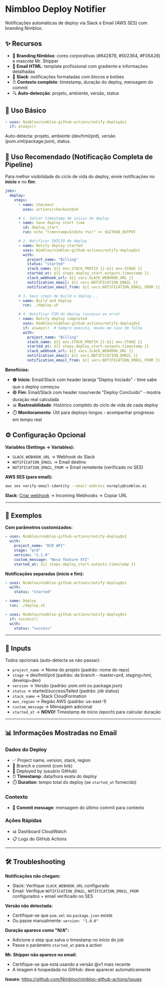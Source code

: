 # Nimbloo Deploy Notifier

Notificações automáticas de deploy via Slack e Email (AWS SES) com branding Nimbloo.

## ✨ Recursos

- 🎨 **Branding Nimbloo**: cores corporativas (#642878, #502364, #F05A28) e mascote Mr. Shipper
- 📧 **Email HTML**: template profissional com gradiente e informações detalhadas
- 💬 **Slack**: notificações formatadas com blocos e botões
- ⏰ **Contexto completo**: timestamp, duração do deploy, mensagem do commit
- 🔍 **Auto-detecção**: projeto, ambiente, versão, status

## 🚀 Uso Básico

```yaml
- uses: Nimbloo/nimbloo-github-actions/notify-deploy@v1
  if: always()
```

Auto-detecta: projeto, ambiente (dev/hml/prd), versão (pom.xml/package.json), status.

## 🎯 Uso Recomendado (Notificação Completa de Pipeline)

Para melhor visibilidade do ciclo de vida do deploy, envie notificações no **início** e no **fim**:

```yaml
jobs:
  deploy:
    steps:
      - name: Checkout
        uses: actions/checkout@v4

      # 1. Salvar timestamp de início do deploy
      - name: Save deploy start time
        id: deploy_start
        run: echo "timestamp=$(date +%s)" >> $GITHUB_OUTPUT

      # 2. Notificar INÍCIO do deploy
      - name: Notify deploy started
        uses: Nimbloo/nimbloo-github-actions/notify-deploy@v1
        with:
          project_name: "Billing"
          status: "started"
          stack_name: ${{ env.STACK_PREFIX }}-${{ env.STAGE }}
          started_at: ${{ steps.deploy_start.outputs.timestamp }}
          slack_webhook_url: ${{ vars.SLACK_WEBHOOK_URL }}
          notification_email: ${{ vars.NOTIFICATION_EMAIL }}
          notification_email_from: ${{ vars.NOTIFICATION_EMAIL_FROM }}

      # 3. Seus steps de build e deploy...
      - name: Build and Deploy
        run: ./deploy.sh

      # 4. Notificar FIM do deploy (sucesso ou erro)
      - name: Notify deploy completed
        uses: Nimbloo/nimbloo-github-actions/notify-deploy@v1
        if: always()  # Sempre executa, mesmo em caso de falha
        with:
          project_name: "Billing"
          stack_name: ${{ env.STACK_PREFIX }}-${{ env.STAGE }}
          started_at: ${{ steps.deploy_start.outputs.timestamp }}
          slack_webhook_url: ${{ vars.SLACK_WEBHOOK_URL }}
          notification_email: ${{ vars.NOTIFICATION_EMAIL }}
          notification_email_from: ${{ vars.NOTIFICATION_EMAIL_FROM }}
```

**Benefícios:**
- 🟠 **Início**: Email/Slack com header laranja "Deploy Iniciado" - time sabe que o deploy começou
- 🟣 **Fim**: Email/Slack com header roxo/verde "Deploy Concluído" - mostra duração real calculada
- 📊 **Rastreabilidade**: Histórico completo do ciclo de vida de cada deploy
- ⏱️ **Monitoramento**: Útil para deploys longos - acompanhar progresso em tempo real

## ⚙️ Configuração Opcional

**Variables (Settings → Variables):**
- `SLACK_WEBHOOK_URL` → Webhook do Slack
- `NOTIFICATION_EMAIL` → Email destino
- `NOTIFICATION_EMAIL_FROM` → Email remetente (verificado no SES)

**AWS SES (para email):**
```bash
aws ses verify-email-identity --email-address noreply@nimbloo.ai
```

**Slack:** [Criar webhook](https://api.slack.com/apps) → Incoming Webhooks → Copiar URL

---

## 📖 Exemplos

**Com parâmetros customizados:**
```yaml
- uses: Nimbloo/nimbloo-github-actions/notify-deploy@v1
  with:
    project_name: "DCR API"
    stage: "prd"
    version: "2.1.0"
    custom_message: "Nova feature XYZ"
    started_at: ${{ steps.deploy_start.outputs.timestamp }}
```

**Notificações separadas (início e fim):**
```yaml
- uses: Nimbloo/nimbloo-github-actions/notify-deploy@v1
  with:
    status: "started"

- name: Deploy
  run: ./deploy.sh

- uses: Nimbloo/nimbloo-github-actions/notify-deploy@v1
  if: success()
  with:
    status: "success"
```

---

## 🎨 Inputs

Todos opcionais (auto-detecta se não passar):

- `project_name` → Nome do projeto (padrão: nome do repo)
- `stage` → dev/hml/prd (padrão: da branch - master=prd, staging=hml, develop=dev)
- `version` → Versão (padrão: pom.xml ou package.json)
- `status` → started/success/failed (padrão: job status)
- `stack_name` → Stack CloudFormation
- `aws_region` → Região AWS (padrão: us-east-1)
- `custom_message` → Mensagem adicional
- `started_at` → **NOVO!** Timestamp de início (epoch) para calcular duração

---

## 📊 Informações Mostradas no Email

### Dados do Deploy
- ✅ Project name, version, stack, region
- 🌿 Branch e commit (com link)
- 👤 Deployed by (usuário GitHub)
- ⏰ **Timestamp**: data/hora exata do deploy
- ⏱️ **Duration**: tempo total do deploy (se `started_at` fornecido)

### Contexto
- 💬 **Commit message**: mensagem do último commit para contexto

### Ações Rápidas
- 📊 Dashboard CloudWatch
- 📋 Logs do GitHub Actions

---

## 🛠️ Troubleshooting

**Notificações não chegam:**
- Slack: Verifique `SLACK_WEBHOOK_URL` configurado
- Email: Verifique `NOTIFICATION_EMAIL`, `NOTIFICATION_EMAIL_FROM` configurados + email verificado no SES

**Versão não detectada:**
- Certifique-se que `pom.xml` ou `package.json` existe
- Ou passe manualmente: `version: "1.0.0"`

**Duração aparece como "N/A":**
- Adicione o step que salva o timestamp no início do job
- Passe o parâmetro `started_at` para a action

**Mr. Shipper não aparece no email:**
- Certifique-se que está usando a versão @v1 mais recente
- A imagem é hospedada no GitHub: deve aparecer automaticamente

**Issues:** https://github.com/Nimbloo/nimbloo-github-actions/issues
